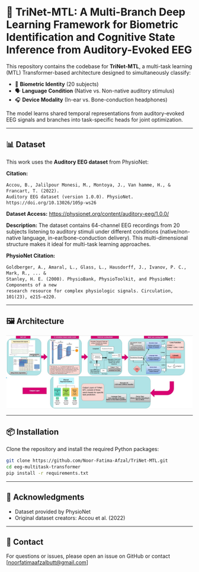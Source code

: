 # 🧠 TriNet-MTL: A Multi-Branch Deep Learning Framework for Biometric Identification and Cognitive State Inference from Auditory-Evoked EEG

This repository contains the codebase for **TriNet-MTL**, a multi-task learning (MTL) Transformer-based architecture designed to simultaneously classify:

- 👤 **Biometric Identity** (20 subjects)
- 🗣️ **Language Condition** (Native vs. Non-native auditory stimulus)
- 🎧 **Device Modality** (In-ear vs. Bone-conduction headphones)

The model learns shared temporal representations from auditory-evoked EEG signals and branches into task-specific heads for joint optimization.

---

## 📊 Dataset

This work uses the **Auditory EEG dataset** from PhysioNet:

**Citation:**
```
Accou, B., Jalilpour Monesi, M., Montoya, J., Van hamme, H., & Francart, T. (2022). 
Auditory EEG dataset (version 1.0.0). PhysioNet. 
https://doi.org/10.13026/105p-ws26
```

**Dataset Access:** https://physionet.org/content/auditory-eeg/1.0.0/

**Description:** The dataset contains 64-channel EEG recordings from 20 subjects listening to auditory stimuli under different conditions (native/non-native language, in-ear/bone-conduction delivery). This multi-dimensional structure makes it ideal for multi-task learning approaches.

**PhysioNet Citation:**
```
Goldberger, A., Amaral, L., Glass, L., Hausdorff, J., Ivanov, P. C., Mark, R., ... & 
Stanley, H. E. (2000). PhysioBank, PhysioToolkit, and PhysioNet: Components of a new 
research resource for complex physiologic signals. Circulation, 101(23), e215-e220.
```

---


## 🖼️ Architecture

<p align="center">
  <img src="auditory.jpeg" alt="TriNet-MTL Architecture" width="700"/>
</p>

---

## 📦 Installation

Clone the repository and install the required Python packages:

```bash
git clone https://github.com/Noor-Fatima-Afzal/TriNet-MTL.git
cd eeg-multitask-transformer
pip install -r requirements.txt
```
---

## 🙏 Acknowledgments

- Dataset provided by PhysioNet
- Original dataset creators: Accou et al. (2022)

---

## 📧 Contact

For questions or issues, please open an issue on GitHub or contact [noorfatimaafzalbutt@gmail.com]
